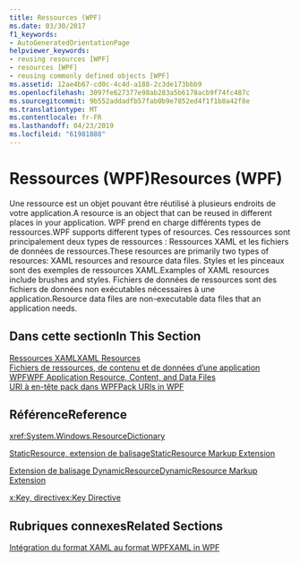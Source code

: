 ```yaml
---
title: Ressources (WPF)
ms.date: 03/30/2017
f1_keywords:
- AutoGeneratedOrientationPage
helpviewer_keywords:
- reusing resources [WPF]
- resources [WPF]
- reusing commonly defined objects [WPF]
ms.assetid: 12ae4b67-cd0c-4c4d-a188-2c3de173bbb9
ms.openlocfilehash: 3097fe627377e98ab283a5b6178acb9f74fc487c
ms.sourcegitcommit: 9b552addadfb57fab0b9e7852ed4f1f1b8a42f8e
ms.translationtype: MT
ms.contentlocale: fr-FR
ms.lasthandoff: 04/23/2019
ms.locfileid: "61981888"
---
```

# <a name="resources-wpf"></a><span data-ttu-id="bc9d5-102">Ressources (WPF)</span><span class="sxs-lookup"><span data-stu-id="bc9d5-102">Resources (WPF)</span></span>
<span data-ttu-id="bc9d5-103">Une ressource est un objet pouvant être réutilisé à plusieurs endroits de votre application.</span><span class="sxs-lookup"><span data-stu-id="bc9d5-103">A resource is an object that can be reused in different places in your application.</span></span> <span data-ttu-id="bc9d5-104">WPF prend en charge différents types de ressources.</span><span class="sxs-lookup"><span data-stu-id="bc9d5-104">WPF supports different types of resources.</span></span> <span data-ttu-id="bc9d5-105">Ces ressources sont principalement deux types de ressources : Ressources XAML et les fichiers de données de ressources.</span><span class="sxs-lookup"><span data-stu-id="bc9d5-105">These resources are primarily two types of resources: XAML resources and resource data files.</span></span> <span data-ttu-id="bc9d5-106">Styles et les pinceaux sont des exemples de ressources XAML.</span><span class="sxs-lookup"><span data-stu-id="bc9d5-106">Examples of XAML resources include brushes and styles.</span></span> <span data-ttu-id="bc9d5-107">Fichiers de données de ressources sont des fichiers de données non exécutables nécessaires à une application.</span><span class="sxs-lookup"><span data-stu-id="bc9d5-107">Resource data files are non-executable data files that an application needs.</span></span>  
  
## <a name="in-this-section"></a><span data-ttu-id="bc9d5-108">Dans cette section</span><span class="sxs-lookup"><span data-stu-id="bc9d5-108">In This Section</span></span>  
 [<span data-ttu-id="bc9d5-109">Ressources XAML</span><span class="sxs-lookup"><span data-stu-id="bc9d5-109">XAML Resources</span></span>](xaml-resources.md)  
 [<span data-ttu-id="bc9d5-110">Fichiers de ressources, de contenu et de données d’une application WPF</span><span class="sxs-lookup"><span data-stu-id="bc9d5-110">WPF Application Resource, Content, and Data Files</span></span>](../app-development/wpf-application-resource-content-and-data-files.md)  
 [<span data-ttu-id="bc9d5-111">URI à en-tête pack dans WPF</span><span class="sxs-lookup"><span data-stu-id="bc9d5-111">Pack URIs in WPF</span></span>](../app-development/pack-uris-in-wpf.md)  
  
## <a name="reference"></a><span data-ttu-id="bc9d5-112">Référence</span><span class="sxs-lookup"><span data-stu-id="bc9d5-112">Reference</span></span>  
 <xref:System.Windows.ResourceDictionary>  
  
 [<span data-ttu-id="bc9d5-113">StaticResource, extension de balisage</span><span class="sxs-lookup"><span data-stu-id="bc9d5-113">StaticResource Markup Extension</span></span>](staticresource-markup-extension.md)  
  
 [<span data-ttu-id="bc9d5-114">Extension de balisage DynamicResource</span><span class="sxs-lookup"><span data-stu-id="bc9d5-114">DynamicResource Markup Extension</span></span>](dynamicresource-markup-extension.md)  
  
 [<span data-ttu-id="bc9d5-115">x:Key, directive</span><span class="sxs-lookup"><span data-stu-id="bc9d5-115">x:Key Directive</span></span>](../../xaml-services/x-key-directive.md)  
  
## <a name="related-sections"></a><span data-ttu-id="bc9d5-116">Rubriques connexes</span><span class="sxs-lookup"><span data-stu-id="bc9d5-116">Related Sections</span></span>  
 [<span data-ttu-id="bc9d5-117">Intégration du format XAML au format WPF</span><span class="sxs-lookup"><span data-stu-id="bc9d5-117">XAML in WPF</span></span>](xaml-in-wpf.md)
